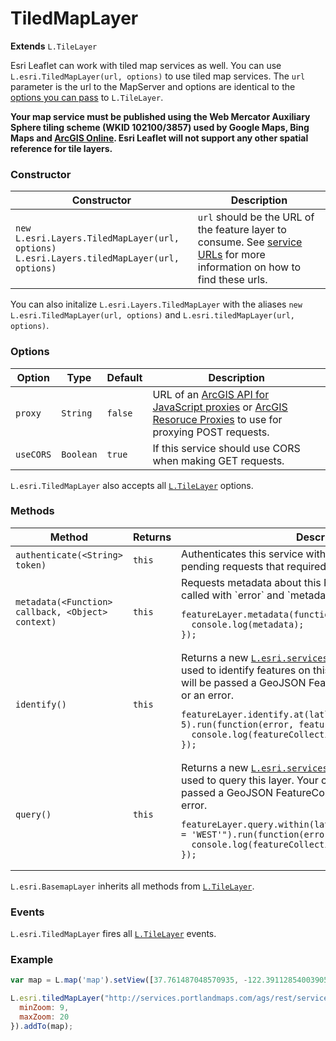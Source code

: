 # TiledMapLayer

**Extends** `L.TileLayer`

Esri Leaflet can work with tiled map services as well. You can use `L.esri.TiledMapLayer(url, options)` to use tiled map services. The `url` parameter is the url to the MapServer and options are identical to the [options you can pass](http://leafletjs.com/reference.html#tilelayer) to `L.TileLayer`.

**Your map service must be published using the Web Mercator Auxiliary Sphere tiling scheme (WKID 102100/3857) used by Google Maps, Bing Maps and [ArcGIS Online](http://resources.arcgis.com/en/help/arcgisonline-content/index.html#//011q00000002000000). Esri Leaflet will not support any other spatial reference for tile layers.**

### Constructor

| Constructor | Description |
| --- | --- |
| `new L.esri.Layers.TiledMapLayer(url, options)`<br>`L.esri.Layers.tiledMapLayer(url, options)` | `url` should be the URL of the feature layer to consume. See [service URLs](#service-urls) for more information on how to find these urls. |

You can also initalize `L.esri.Layers.TiledMapLayer` with the aliases `new L.esri.TiledMapLayer(url, options)` and `L.esri.tiledMapLayer(url, options)`.

### Options

| Option | Type | Default | Description |
| --- | --- | --- | --- |
| `proxy` | `String` | `false` | URL of an [ArcGIS API for JavaScript proxies](https://developers.arcgis.com/javascript/jshelp/ags_proxy.html) or [ArcGIS Resoruce Proxies](https://github.com/Esri/resource-proxy) to use for proxying POST requests. |
| `useCORS` | `Boolean` | `true` | If this service should use CORS when making GET requests. |

`L.esri.TiledMapLayer` also accepts all [`L.TileLayer`](http://leafletjs.com/reference.html#tilelayer-options) options.

### Methods

<table>
    <thead>
        <tr>
            <th>Method</th>
            <th>Returns</th>
            <th>Description</th>
        </tr>
    </thead>
    <tbody>
        <tr>
            <td><code>authenticate(&lt;String&gt; token)</code></td>
            <td><code>this</code></td>
            <td>Authenticates this service with a new token and runs any pending requests that required a token.</td>
        </tr>
        <tr>
            <td><code>metadata(&lt;Function&gt; callback, &lt;Object&gt; context)</code></td>
            <td><code>this</code></td>
            <td>
                Requests metadata about this Feature Layer. Callback will be called with `error` and `metadata`.
<pre class="js"><code>featureLayer.metadata(function(error, metadata){
  console.log(metadata);
});</code></pre>
            </td>
        </tr>
        <tr>
            <td><code>identify()</code></td>
            <td><code>this</code></td>
            <td>
                Returns a new <a href=""><code>L.esri.services.Identify</code></a> object that can be used to identify features on this layer. Your callback function will be passed a GeoJSON FeatureCollection with the results or an error.
<pre class="js"><code>featureLayer.identify.at(latlng, latlngbounds, 5).run(function(error, featureCollection){
  console.log(featureCollection);
});</code></pre>
            </td>
        </tr>
        <tr>
            <td><code>query()</code></td>
            <td><code>this</code></td>
            <td>
                Returns a new <a href=""><code>L.esri.services.Query</code></a> object that can be used to query this layer. Your callback function will be passed a GeoJSON FeatureCollection with the results or an error.
<pre class="js"><code>featureLayer.query.within(latlngbounds).where("Direction = 'WEST'").run(function(error, featureCollection){
  console.log(featureCollection);
});</code></pre>
            </td>
        </tr>
    </tbody>
</table>

`L.esri.BasemapLayer` inherits all methods from [`L.TileLayer`](http://leafletjs.com/reference.html#tilelayer).

### Events

`L.esri.TiledMapLayer` fires all  [`L.TileLayer`](http://leafletjs.com/reference.html#tilelayer) events.

### Example

```js
var map = L.map('map').setView([37.761487048570935, -122.39112854003905], 12);

L.esri.tiledMapLayer("http://services.portlandmaps.com/ags/rest/services/Public/Basemap_Color/MapServer/", {
  minZoom: 9,
  maxZoom: 20
}).addTo(map);
```